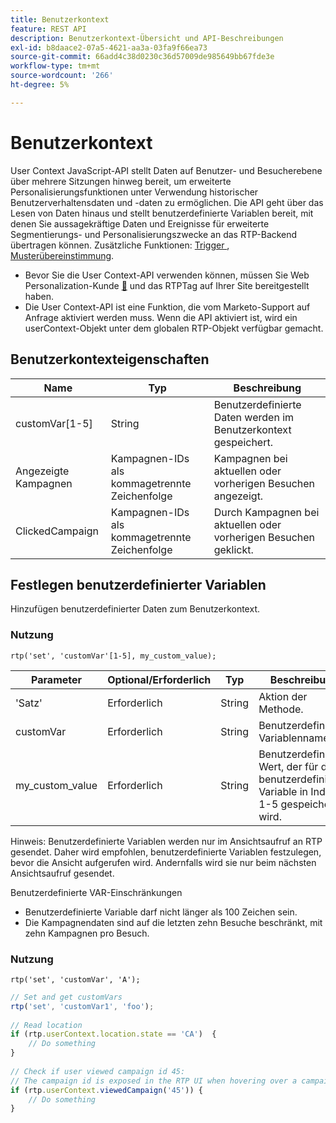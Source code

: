 ```yaml
---
title: Benutzerkontext
feature: REST API
description: Benutzerkontext-Übersicht und API-Beschreibungen
exl-id: b8daace2-07a5-4621-aa3a-03fa9f66ea73
source-git-commit: 66add4c38d0230c36d57009de985649bb67fde3e
workflow-type: tm+mt
source-wordcount: '266'
ht-degree: 5%

---
```


# Benutzerkontext

User Context JavaScript-API stellt Daten auf Benutzer- und Besucherebene über mehrere Sitzungen hinweg bereit, um erweiterte Personalisierungsfunktionen unter Verwendung historischer Benutzerverhaltensdaten und -daten zu ermöglichen. Die API geht über das Lesen von Daten hinaus und stellt benutzerdefinierte Variablen bereit, mit denen Sie aussagekräftige Daten und Ereignisse für erweiterte Segmentierungs- und Personalisierungszwecke an das RTP-Backend übertragen können. Zusätzliche Funktionen: [Trigger ](../javascript-api/triggers.md), [Musterübereinstimmung](../javascript-api/pattern-match.md).

- Bevor Sie die User Context-API verwenden können, müssen Sie Web Personalization-Kunde [&#128279;](https://experienceleague.adobe.com/de/docs/marketo/using/product-docs/web-personalization/rtp-tag-implementation/deploy-the-rtp-javascript) und das RTPTag auf Ihrer Site bereitgestellt haben.
- Die User Context-API ist eine Funktion, die vom Marketo-Support auf Anfrage aktiviert werden muss. Wenn die API aktiviert ist, wird ein userContext-Objekt unter dem globalen RTP-Objekt verfügbar gemacht.

## Benutzerkontexteigenschaften

| Name | Typ | Beschreibung |
|------------------|-------------|------|
| customVar[1-5] | String | Benutzerdefinierte Daten werden im Benutzerkontext gespeichert. |
| Angezeigte Kampagnen | Kampagnen-IDs als kommagetrennte Zeichenfolge | Kampagnen bei aktuellen oder vorherigen Besuchen angezeigt. |
| ClickedCampaign | Kampagnen-IDs als kommagetrennte Zeichenfolge | Durch Kampagnen bei aktuellen oder vorherigen Besuchen geklickt. |

## Festlegen benutzerdefinierter Variablen

Hinzufügen benutzerdefinierter Daten zum Benutzerkontext.

### Nutzung

`rtp('set', 'customVar'[1-5], my_custom_value);`

| Parameter | Optional/Erforderlich | Typ | Beschreibung |
|-----------------|-------------------|--------|-----------------|
| &#39;Satz&#39; | Erforderlich | String | Aktion der Methode. |
| customVar | Erforderlich | String | Benutzerdefinierter Variablenname |
| my_custom_value | Erforderlich | String | Benutzerdefinierter Wert, der für die benutzerdefinierte Variable in Index 1-5 gespeichert wird. |

Hinweis: Benutzerdefinierte Variablen werden nur im Ansichtsaufruf an RTP gesendet. Daher wird empfohlen, benutzerdefinierte Variablen festzulegen, bevor die Ansicht aufgerufen wird. Andernfalls wird sie nur beim nächsten Ansichtsaufruf gesendet.

Benutzerdefinierte VAR-Einschränkungen

- Benutzerdefinierte Variable darf nicht länger als 100 Zeichen sein.
- Die Kampagnendaten sind auf die letzten zehn Besuche beschränkt, mit zehn Kampagnen pro Besuch.

### Nutzung

`rtp('set', 'customVar', 'A');`

```javascript
// Set and get customVars
rtp('set', 'customVar1', 'foo');
 
// Read location 
if (rtp.userContext.location.state == 'CA')  {
    // Do something
}
 
// Check if user viewed campaign id 45:
// The campaign id is exposed in the RTP UI when hovering over a campaign name.
if (rtp.userContext.viewedCampaign('45')) {
    // Do something
}
```
